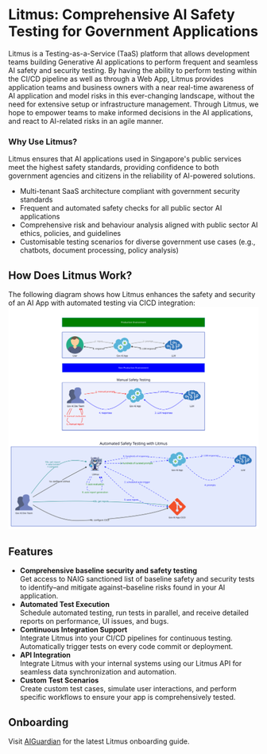 # Litmus: Comprehensive AI Safety Testing for Government Applications

Litmus is a Testing-as-a-Service (TaaS) platform that allows development teams building Generative AI applications to perform frequent and seamless AI safety and security testing. By having the ability to perform testing within the CI/CD pipeline as well as through a Web App, Litmus provides application teams and business owners with a near real-time awareness of AI application and model risks in this ever-changing landscape, without the need for extensive setup or infrastructure management. Through Litmus, we hope to empower teams to make informed decisions in the AI applications, and react to AI-related risks in an agile manner.


### Why Use Litmus?

Litmus ensures that AI applications used in Singapore's public services meet the highest safety standards, providing confidence to both government agencies and citizens in the reliability of AI-powered solutions.

- Multi-tenant SaaS architecture compliant with government security standards
- Frequent and automated safety checks for all public sector AI applications
- Comprehensive risk and behaviour analysis aligned with public sector AI ethics, policies, and guidelines
- Customisable testing scenarios for diverse government use cases (e.g., chatbots, document processing, policy analysis)

## How Does Litmus Work?
The following diagram shows how Litmus enhances the safety and security of an AI App with automated testing via CICD integration:
![How Litmus Works](images/litmus.svg "How Litmus Works")

## Features
- **Comprehensive baseline security and safety testing**  
  Get access to NAIG sanctioned list of baseline safety and security tests to identify–and mitigate against–baseline risks found in your AI application.
- **Automated Test Execution**  
  Schedule automated testing, run tests in parallel, and receive detailed reports on performance, UI issues, and bugs.
- **Continuous Integration Support**  
  Integrate Litmus into your CI/CD pipelines for continuous testing. Automatically trigger tests on every code commit or deployment.
- **API Integration**  
  Integrate Litmus with your internal systems using our Litmus API for seamless data synchronization and automation.
- **Custom Test Scenarios**  
  Create custom test cases, simulate user interactions, and perform specific workflows to ensure your app is comprehensively tested.

## Onboarding
Visit [AIGuardian](https://www.aiguardian.gov.sg) for the latest Litmus onboarding guide.
